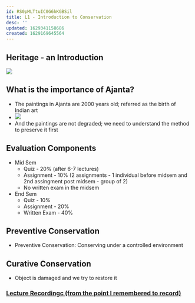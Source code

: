```yaml
---
id: RS0pMLTtuIC0G6hKGBSil
title: L1 - Introduction to Conservation
desc: ''
updated: 1629341158686
created: 1629169645564
---
```


## Heritage - an Introduction

![](/assets/images/2021-08-17-08-43-10.png)

## What is the importance of Ajanta?

- The paintings in Ajanta are 2000 years old; referred as the birth of Indian art
- ![](/assets/images/2021-08-17-08-46-19.png)
- And the paintings are not degraded; we need to understand the method to preserve it first

## Evaluation Components

- Mid Sem
  - Quiz - 20% (after 6-7 lectures)
  - Assignment - 10% (2 assignments - 1 individual before midsem and 2nd assingment post midsem - group of 2)
  - No written exam in the midsem
- End Sem
  - Quiz - 10%
  - Assignment - 20%
  - Written Exam - 40%
## Preventive Conservation
* Preventive Conservation: Conserving under a controlled environment 
## Curative Conservation 
* Object is damaged and we try to restore it 

### [Lecture Recordingc (from the point I remembered to record)](https://drive.google.com/file/d/1JGZYP5z6Tv4bjTiE41K3U62QTRVkZzAe/view?usp=sharing) 
